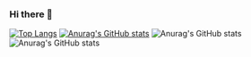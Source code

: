 ### Hi there 👋

<!--
**cat-macedo/cat-macedo** is a ✨ _special_ ✨ repository because its `README.md` (this file) appears on your GitHub profile.

Here are some ideas to get you started:

- 🔭 I’m currently working on ...
- 🌱 I’m currently learning ...
- 👯 I’m looking to collaborate on ...
- 🤔 I’m looking for help with ...
- 💬 Ask me about ...
- 📫 How to reach me: ...
- 😄 Pronouns: ...
- ⚡ Fun fact: ...
-->
[![Top Langs](https://github-readme-stats.vercel.app/api/top-langs/?username=cat-macedo)](https://github.com/cat-macedo/github-readme-stats)
[![Anurag's GitHub stats](https://github-readme-stats.vercel.app/api?username=cat-macedo)](https://github.com/cat-macedo/github-readme-stats)
![Anurag's GitHub stats](https://github-readme-stats.vercel.app/api?username=vat-macedo&show_icons=true)
![Anurag's GitHub stats](https://github-readme-stats.vercel.app/api?username=cat-macedo&show_icons=true&theme=radical)
